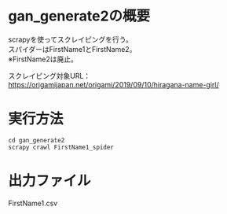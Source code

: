 # gan_generate2の概要
scrapyを使ってスクレイピングを行う。  
スパイダーはFirstName1とFirstName2。  
※FirstName2は廃止。  

スクレイピング対象URL：https://origamijapan.net/origami/2019/09/10/hiragana-name-girl/

# 実行方法
```
cd gan_generate2
scrapy crawl FirstName1_spider
```
# 出力ファイル
FirstName1.csv

